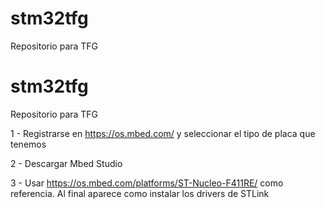 # stm32tfg
Repositorio para TFG 
# stm32tfg
Repositorio para TFG 

1 - Registrarse en https://os.mbed.com/ y seleccionar el tipo de placa que tenemos

2 - Descargar Mbed Studio

3 - Usar https://os.mbed.com/platforms/ST-Nucleo-F411RE/ como referencia. Al final aparece como instalar los drivers de STLink

